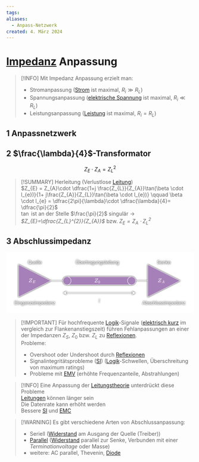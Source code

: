 ```yaml
---
tags: 
aliases:
  - Anpass-Netzwerk
created: 4. März 2024
---
```


# [Impedanz](Impedanz.md) Anpassung

> [!INFO] Mit Impedanz Anpassung erzielt man:
> - Stromanpassung ([Strom](elektrischer%20Strom.md) ist maximal, $R_{i}\gg R_{L}$) 
> - Spannungsanpassung ([elektrische Spannung](elektrische%20Spannung.md) ist maximal, $R_{i}\ll R_{L}$)
> - Leistungsanpassung ([Leistung](../Physik/Elektrische%20Leistung.md) ist maximal, $R_{i} = R_{L}$)

## 1 Anpassnetzwerk

## 2 $\frac{\lambda}{4}$-Transformator

$$Z_{E}\cdot Z_{A}=Z_{L}^{2}$$

> [!SUMMARY] Herleitung (Verlustlose [Leitung](../HF-Technik/Leitungstheorie.md))  
> $Z_{E} = Z_{A}\cdot \dfrac{1+j \frac{Z_{L}}{Z_{A}}\tan(\beta \cdot l_{e})}{1+ j\frac{Z_{A}}{Z_{L}}\tan(\beta \cdot l_{e})} \qquad  \beta \cdot l_{e} = \dfrac{2\pi}{\lambda}\cdot \dfrac{\lambda}{4}= \dfrac{\pi}{2}$  
> $\tan$ ist an der Stelle $\frac{\pi}{2}$ singulär $\to$ *$Z_{E}=\dfrac{Z_{L}^{2}}{Z_{A}}$* bzw. *$Z_{E} = Z_{A}\cdot Z_{L}^{2}$*

## 3 Abschlussimpedanz

![TL_QundS](../HF-Technik/assets/TL_QundS.png)

> [!IMPORTANT] Für hochfrequente [Logik](../Mathematik/Aussagenlogik.md)-Signale ([elektrisch kurz](../HF-Technik/Leitungstheorie.md) im vergleich zur Flankenanstiegszeit) führen Fehlanpassungen an einer der Impedanzen $Z_{S}$, $Z_{0}$ bzw. $Z_{L}$ zu [Reflexionen](../HF-Technik/Reflexionsfaktor.md).  
> Probleme:
> - Overshoot oder Undershoot durch [Reflexionen](../HF-Technik/Reflexionsfaktor.md)
> - Signalintegritätsprobleme ([SI](Signalintegrität.md)) ([Logik](../Mathematik/Aussagenlogik.md)-Schwellen, Überschreitung von maximum ratings)
> - Probleme mit [EMV](Elektromagnetische%20Verträglichkeit.md) (erhöhte Frequenzanteile, Abstrahlungen)

> [!INFO] Eine Anpassung der [Leitungstheorie](../HF-Technik/Leitungstheorie.md) unterdrückt diese Probleme  
> [Leitungen](../HF-Technik/Leitungstheorie.md) können länger sein  
> Die Datenrate kann erhöht werden  
> Bessere [SI](Signalintegrität.md) und [EMC](Elektromagnetische%20Verträglichkeit.md)

> [!WARNING] Es gibt verschiedene Arten von Abschlussanpassung:
> - Seriell ([Widerstand](Ohmsches%20Gesetz.md) am Ausgang der Quelle (Treiber))
> - [Parallel](Parallel%20Termination.md) ([Widerstand](Ohmsches%20Gesetz.md) parallel zur Senke, Verbunden mit einer *Terminationvoltage* oder Masse)
> - weitere: AC parallel, Thevenin, [Diode](Halbleiter/Diode.md)